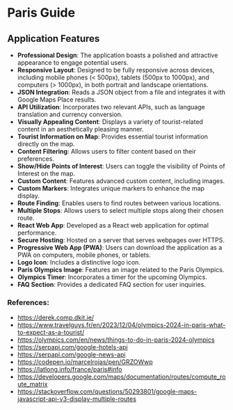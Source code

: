 # Paris Guide

## Application Features

- **Professional Design**: The application boasts a polished and attractive appearance to engage potential users.
- **Responsive Layout**: Designed to be fully responsive across devices, including mobile phones (< 500px), tablets (500px to 1000px), and computers (> 1000px), in both portrait and landscape orientations.
- **JSON Integration**: Reads a JSON object from a file and integrates it with Google Maps Place results.
- **API Utilization**: Incorporates two relevant APIs, such as language translation and currency conversion.
- **Visually Appealing Content**: Displays a variety of tourist-related content in an aesthetically pleasing manner.
- **Tourist Information on Map**: Provides essential tourist information directly on the map.
- **Content Filtering**: Allows users to filter content based on their preferences.
- **Show/Hide Points of Interest**: Users can toggle the visibility of Points of Interest on the map.
- **Custom Content**: Features advanced custom content, including images.
- **Custom Markers**: Integrates unique markers to enhance the map display.
- **Route Finding**: Enables users to find routes between various locations.
- **Multiple Stops**: Allows users to select multiple stops along their chosen route.
- **React Web App**: Developed as a React web application for optimal performance.
- **Secure Hosting**: Hosted on a server that serves webpages over HTTPS.
- **Progressive Web App (PWA)**: Users can download the application as a PWA on computers, mobile phones, or tablets.
- **Logo Icon**: Includes a distinctive logo icon.
- **Paris Olympics Image**: Features an image related to the Paris Olympics.
- **Olympics Timer**: Incorporates a timer for the upcoming Olympics.
- **FAQ Section**: Provides a dedicated FAQ section for user inquiries.


### References:
- https://derek.comp.dkit.ie/
- https://www.travelguys.fr/en/2023/12/04/olympics-2024-in-paris-what-to-expect-as-a-tourist/
- https://olympics.com/en/news/things-to-do-in-paris-2024-olympics
- https://serpapi.com/google-hotels-api
- https://serpapi.com/google-news-api 
- https://codepen.io/marcelrojas/pen/GRZOWwp
- https://latlong.info/france/paris#info
- https://developers.google.com/maps/documentation/routes/compute_route_matrix
- https://stackoverflow.com/questions/50293801/google-maps-javascript-api-v3-display-multiple-routes

